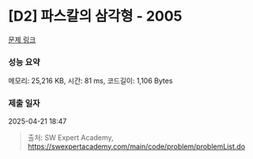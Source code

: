 # [D2] 파스칼의 삼각형 - 2005 

[문제 링크](https://swexpertacademy.com/main/code/problem/problemDetail.do?contestProbId=AV5P0-h6Ak4DFAUq) 

### 성능 요약

메모리: 25,216 KB, 시간: 81 ms, 코드길이: 1,106 Bytes

### 제출 일자

2025-04-21 18:47



> 출처: SW Expert Academy, https://swexpertacademy.com/main/code/problem/problemList.do